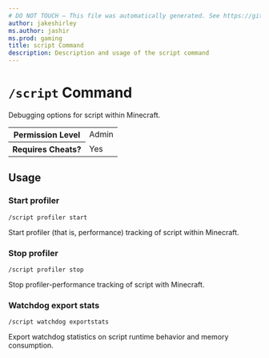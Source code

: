 ```yaml
---
# DO NOT TOUCH — This file was automatically generated. See https://github.com/mojang/minecraftapidocsgenerator to modify descriptions, examples, etc.
author: jakeshirley
ms.author: jashir
ms.prod: gaming
title: script Command
description: Description and usage of the script command
---
```

# `/script` Command
Debugging options for script within Minecraft.

<table>
  <tr>
    <th>Permission Level</th>
    <td>Admin</td>
  </tr>
  <tr>
    <th>Requires Cheats?</th>
    <td>Yes</td>
  </tr>
</table>

## Usage
### Start profiler
`/script profiler start`

Start profiler (that is, performance) tracking of script within Minecraft.

### Stop profiler
`/script profiler stop`

Stop profiler-performance tracking of script with Minecraft.

### Watchdog export stats
`/script watchdog exportstats`

Export watchdog statistics on script runtime behavior and memory consumption.
